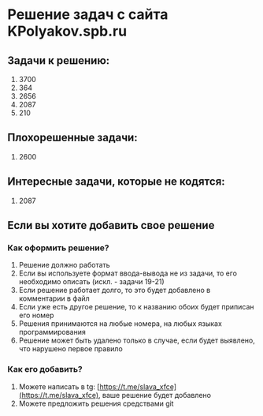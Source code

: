 # Решение задач с сайта KPolyakov.spb.ru

## Задачи к решению:
1. 3700
1. 364
1. 2656
1. 2087
1. 210

## Плохорешенные задачи:
1. 2600

## Интересные задачи, которые не кодятся:
1. 2087

## Если вы хотите добавить свое решение
### Как оформить решение?
1. Решение должно работать
1. Если вы используете формат ввода-вывода не из задачи, то его необходимо описать (искл. - задачи 19-21)
1. Если решение работает долго, то это будет добавлено в комментарии в файл
1. Если уже есть другое решение, то к названию обоих будет приписан его номер
1. Решения принимаются на любые номера, на любых языках программирования 
1. Решение может быть удалено только в случае, если будет выявлено, что нарушено первое правило

### Как его добавить?
1. Можете написать в tg: [https://t.me/slava_xfce](https://t.me/slava_xfce), ваше решение будет добавлено
1. Можете предложить решения средствами git

